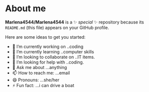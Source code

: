 # About me


**Marlena4544/Marlena4544** is a ✨ _special_ ✨ repository because its `README.md` (this file) appears on your GitHub profile.

Here are some ideas to get you started:

- 🔭 I’m currently working on ..coding
- 🌱 I’m currently learning ..computer skills
- 👯 I’m looking to collaborate on ..IT items.
- 🤔 I’m looking for help with ..coding.
- 💬 Ask me about ...anything
- 📫 How to reach me: ...email
- 😄 Pronouns: ...she/her
- ⚡ Fun fact: ...i can drive a boat

